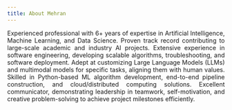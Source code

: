 ```yaml
---
title: About Mehran
---
```


<p style='text-align: justify;'>
Experienced professional with 6+ years of expertise in Artificial Intelligence, Machine Learning, and Data Science. Proven track record contributing to large-scale academic and industry AI projects. Extensive experience in software engineering, developing scalable algorithms, troubleshooting, and software deployment. Adept at customizing Large Language Models (LLMs) and multimodal models for specific tasks, aligning them with human values. Skilled in Python-based ML algorithm development, end-to-end pipeline construction, and cloud/distributed computing solutions. Excellent communicator, demonstrating leadership in teamwork, self-motivation, and creative problem-solving to achieve project milestones efficiently.
</p>